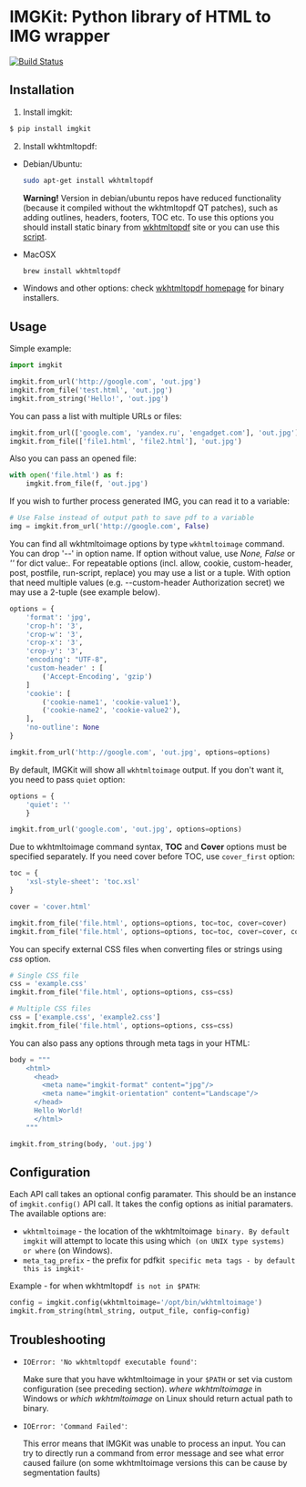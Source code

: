 # IMGKit: Python library of HTML to IMG wrapper

[![Build Status](https://travis-ci.org/travis-ci/travis-web.svg?branch=master)](https://travis-ci.org/travis-ci/travis-web)

## Installation


1. Install imgkit:

  ``` python
  $ pip install imgkit
  ```

2. Install wkhtmltopdf:

  * Debian/Ubuntu:

    ``` bash
    sudo apt-get install wkhtmltopdf
    ```
    **Warning!** Version in debian/ubuntu repos have reduced functionality (because it compiled without the wkhtmltopdf QT patches), such as adding outlines, headers, footers, TOC etc. To use this options you should install static binary from [wkhtmltopdf](http://wkhtmltopdf.org/) site or you can use this [script](https://github.com/JiaKunUp/imgkit/blob/master/travis/init.sh).

  * MacOSX

    ``` bash
    brew install wkhtmltopdf
    ```

  * Windows and other options: check [wkhtmltopdf homepage](http://wkhtmltopdf.org/) for binary installers.

## Usage

Simple example:

``` python
import imgkit

imgkit.from_url('http://google.com', 'out.jpg')
imgkit.from_file('test.html', 'out.jpg')
imgkit.from_string('Hello!', 'out.jpg')
```

You can pass a list with multiple URLs or files:

``` python
imgkit.from_url(['google.com', 'yandex.ru', 'engadget.com'], 'out.jpg')
imgkit.from_file(['file1.html', 'file2.html'], 'out.jpg')
```

Also you can pass an opened file:

``` python
with open('file.html') as f:
    imgkit.from_file(f, 'out.jpg')
```

If you wish to further process generated IMG, you can read it to a variable:

``` python
# Use False instead of output path to save pdf to a variable
img = imgkit.from_url('http://google.com', False)
```

You can find all wkhtmltoimage options by type `wkhtmltoimage` command. You can drop '--' in option name. If option without value, use *None, False* or *''* for dict value:. For repeatable options (incl. allow, cookie, custom-header, post, postfile, run-script, replace) you may use a list or a tuple. With option that need multiple values (e.g. --custom-header Authorization secret) we may use a 2-tuple (see example below).

``` python
options = {
    'format': 'jpg',
    'crop-h': '3',
    'crop-w': '3',
    'crop-x': '3',
    'crop-y': '3',
    'encoding': "UTF-8",
    'custom-header' : [
        ('Accept-Encoding', 'gzip')
    ]
    'cookie': [
        ('cookie-name1', 'cookie-value1'),
        ('cookie-name2', 'cookie-value2'),
    ],
    'no-outline': None
}

imgkit.from_url('http://google.com', 'out.jpg', options=options)
```

By default, IMGKit will show all `wkhtmltoimage` output. If you don't want it, you need to pass `quiet` option:


``` python
options = {
    'quiet': ''
    }

imgkit.from_url('google.com', 'out.jpg', options=options)
```

Due to wkhtmltoimage command syntax, **TOC** and **Cover** options must be specified separately. If you need cover before TOC, use `cover_first` option:

``` python
toc = {
    'xsl-style-sheet': 'toc.xsl'
}

cover = 'cover.html'

imgkit.from_file('file.html', options=options, toc=toc, cover=cover)
imgkit.from_file('file.html', options=options, toc=toc, cover=cover, cover_first=True)
```

You can specify external CSS files when converting files or strings using *css* option.

``` python
# Single CSS file
css = 'example.css'
imgkit.from_file('file.html', options=options, css=css)

# Multiple CSS files
css = ['example.css', 'example2.css']
imgkit.from_file('file.html', options=options, css=css)
```

You can also pass any options through meta tags in your HTML:


``` python
body = """
    <html>
      <head>
        <meta name="imgkit-format" content="jpg"/>
        <meta name="imgkit-orientation" content="Landscape"/>
      </head>
      Hello World!
      </html>
    """

imgkit.from_string(body, 'out.jpg')
```

## Configuration

Each API call takes an optional config paramater. This should be an instance of `imgkit.config()` API call. It takes the config options as initial paramaters. The available options are:

* `wkhtmltoimage` - the location of the wkhtmltoimage` binary. By default imgkit` will attempt to locate this using which` (on UNIX type systems) or where` (on Windows).
* `meta_tag_prefix` - the prefix for pdfkit` specific meta tags - by default this is imgkit-`

Example - for when wkhtmltopdf` is not in $PATH`:

``` python
config = imgkit.config(wkhtmltoimage='/opt/bin/wkhtmltoimage')
imgkit.from_string(html_string, output_file, config=config)
```


## Troubleshooting

* `IOError: 'No wkhtmltopdf executable found'`:

  Make sure that you have wkhtmltoimage in your `$PATH` or set via custom configuration (see preceding section). *where wkhtmltoimage* in Windows or *which wkhtmltoimage* on Linux should return actual path to binary.

* `IOError: 'Command Failed'`:

  This error means that IMGKit was unable to process an input. You can try to directly run a command from error message and see what error caused failure (on some wkhtmltoimage versions this can be cause by segmentation faults)
